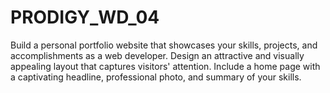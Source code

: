 # PRODIGY_WD_04
Build a personal portfolio website that showcases your skills, projects, and accomplishments as a web developer. Design an attractive and visually appealing layout that captures visitors' attention. Include a home page with a captivating headline, professional photo, and summary of your skills.

